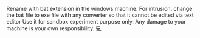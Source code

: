 Rename with bat extension in the windows machine.
For intrusion, change the bat file to exe file with any converter so that it cannot be edited via text editor
Use it for sandbox experiment purpose only.
Any damage to your machine is your own responsibility. 💻
